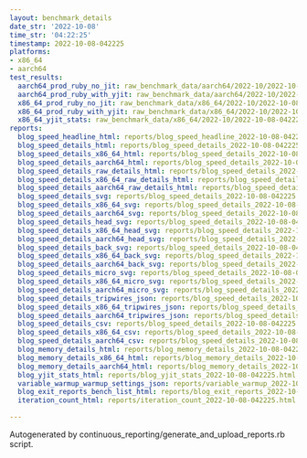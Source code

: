 ```yaml
---
layout: benchmark_details
date_str: '2022-10-08'
time_str: '04:22:25'
timestamp: 2022-10-08-042225
platforms:
- x86_64
- aarch64
test_results:
  aarch64_prod_ruby_no_jit: raw_benchmark_data/aarch64/2022-10/2022-10-08-042225_basic_benchmark_aarch64_prod_ruby_no_jit.json
  aarch64_prod_ruby_with_yjit: raw_benchmark_data/aarch64/2022-10/2022-10-08-042225_basic_benchmark_aarch64_prod_ruby_with_yjit.json
  x86_64_prod_ruby_no_jit: raw_benchmark_data/x86_64/2022-10/2022-10-08-042225_basic_benchmark_x86_64_prod_ruby_no_jit.json
  x86_64_prod_ruby_with_yjit: raw_benchmark_data/x86_64/2022-10/2022-10-08-042225_basic_benchmark_x86_64_prod_ruby_with_yjit.json
  x86_64_yjit_stats: raw_benchmark_data/x86_64/2022-10/2022-10-08-042225_basic_benchmark_x86_64_yjit_stats.json
reports:
  blog_speed_headline_html: reports/blog_speed_headline_2022-10-08-042225.html
  blog_speed_details_html: reports/blog_speed_details_2022-10-08-042225.html
  blog_speed_details_x86_64_html: reports/blog_speed_details_2022-10-08-042225.x86_64.html
  blog_speed_details_aarch64_html: reports/blog_speed_details_2022-10-08-042225.aarch64.html
  blog_speed_details_raw_details_html: reports/blog_speed_details_2022-10-08-042225.raw_details.html
  blog_speed_details_x86_64_raw_details_html: reports/blog_speed_details_2022-10-08-042225.x86_64.raw_details.html
  blog_speed_details_aarch64_raw_details_html: reports/blog_speed_details_2022-10-08-042225.aarch64.raw_details.html
  blog_speed_details_svg: reports/blog_speed_details_2022-10-08-042225.svg
  blog_speed_details_x86_64_svg: reports/blog_speed_details_2022-10-08-042225.x86_64.svg
  blog_speed_details_aarch64_svg: reports/blog_speed_details_2022-10-08-042225.aarch64.svg
  blog_speed_details_head_svg: reports/blog_speed_details_2022-10-08-042225.head.svg
  blog_speed_details_x86_64_head_svg: reports/blog_speed_details_2022-10-08-042225.x86_64.head.svg
  blog_speed_details_aarch64_head_svg: reports/blog_speed_details_2022-10-08-042225.aarch64.head.svg
  blog_speed_details_back_svg: reports/blog_speed_details_2022-10-08-042225.back.svg
  blog_speed_details_x86_64_back_svg: reports/blog_speed_details_2022-10-08-042225.x86_64.back.svg
  blog_speed_details_aarch64_back_svg: reports/blog_speed_details_2022-10-08-042225.aarch64.back.svg
  blog_speed_details_micro_svg: reports/blog_speed_details_2022-10-08-042225.micro.svg
  blog_speed_details_x86_64_micro_svg: reports/blog_speed_details_2022-10-08-042225.x86_64.micro.svg
  blog_speed_details_aarch64_micro_svg: reports/blog_speed_details_2022-10-08-042225.aarch64.micro.svg
  blog_speed_details_tripwires_json: reports/blog_speed_details_2022-10-08-042225.tripwires.json
  blog_speed_details_x86_64_tripwires_json: reports/blog_speed_details_2022-10-08-042225.x86_64.tripwires.json
  blog_speed_details_aarch64_tripwires_json: reports/blog_speed_details_2022-10-08-042225.aarch64.tripwires.json
  blog_speed_details_csv: reports/blog_speed_details_2022-10-08-042225.csv
  blog_speed_details_x86_64_csv: reports/blog_speed_details_2022-10-08-042225.x86_64.csv
  blog_speed_details_aarch64_csv: reports/blog_speed_details_2022-10-08-042225.aarch64.csv
  blog_memory_details_html: reports/blog_memory_details_2022-10-08-042225.html
  blog_memory_details_x86_64_html: reports/blog_memory_details_2022-10-08-042225.x86_64.html
  blog_memory_details_aarch64_html: reports/blog_memory_details_2022-10-08-042225.aarch64.html
  blog_yjit_stats_html: reports/blog_yjit_stats_2022-10-08-042225.html
  variable_warmup_warmup_settings_json: reports/variable_warmup_2022-10-08-042225.warmup_settings.json
  blog_exit_reports_bench_list_html: reports/blog_exit_reports_2022-10-08-042225.bench_list.html
  iteration_count_html: reports/iteration_count_2022-10-08-042225.html

---
```

Autogenerated by continuous_reporting/generate_and_upload_reports.rb script.

